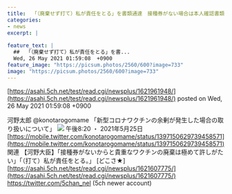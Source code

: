 ```yaml
---
title:  「（廃棄せず打て）私が責任をとる」を書類通達　接種券がない場合は本人確認書類等で情報を記録しておく  
categories:
- news
excerpt: |
  
feature_text: |
  ##  「（廃棄せず打て）私が責任をとる」を書...
  Wed, 26 May 2021 01:59:08  +0900
feature_image: "https://picsum.photos/2560/600?image=733"
image: "https://picsum.photos/2560/600?image=733"
---
```


[https://asahi.5ch.net/test/read.cgi/newsplus/1621961948/](https://asahi.5ch.net/test/read.cgi/newsplus/1621961948/)
posted on Wed, 26 May 2021 01:59:08  +0900

<!--more-->

河野太郎 @konotarogomame 「新型コロナワクチンの余剰が発生した場合の取り扱いについて」 ![](https://pbs.twimg.com/media/E2OtFvHUcAExhvu.jpg) 午後8:20 ・ 2021年5月25日 [https://mobile.twitter.com/konotarogomame/status/1397150629739458571](https://mobile.twitter.com/konotarogomame/status/1397150629739458571) 関連 【河野大臣】「接種券がないからと貴重なワクチンの廃棄は極めて許しがたい」「（打て）私が責任をとる。」 [どこさ★] [https://asahi.5ch.net/test/read.cgi/newsplus/1621607775/](https://asahi.5ch.net/test/read.cgi/newsplus/1621607775/) https://twitter.com/5chan_nel (5ch newer account)
